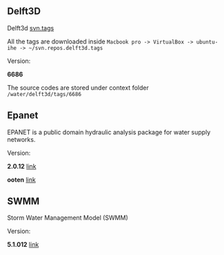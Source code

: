 ## Delft3D

Delft3d [svn.tags](https://svn.oss.deltares.nl/repos/delft3d/tags)

All the tags are downloaded inside `Macbook pro -> VirtualBox -> ubuntu-ihe -> ~/svn.repos.delft3d.tags`

Version:

**6686**

The source codes are stored under context folder `/water/delft3d/tags/6686`

## Epanet

EPANET is a public domain hydraulic analysis package for water supply networks.

Version:

**2.0.12** [link](http://epanet.de/linux/index.html)

**ooten** [link](https://github.com/sdteffen/ooten)

## SWMM

Storm Water Management Model (SWMM)

Version:

**5.1.012** [link](https://www.epa.gov/water-research/storm-water-management-model-swmm)
